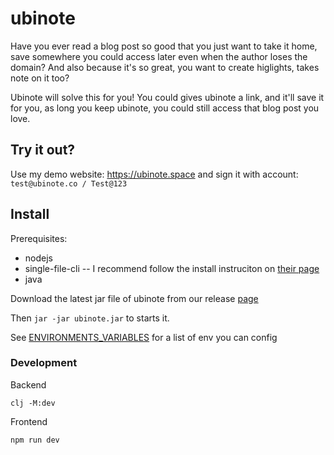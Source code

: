 # ubinote
Have you ever read a blog post so good that you just want to take it home, save somewhere you could access later even when the author loses the domain?
And also because it's so great, you want to create higlights, takes note on it too?

Ubinote will solve this for you! You could gives ubinote a link, and it'll save it for you, as long you keep ubinote, you could still access that blog post you love.

## Try it out?
Use my demo website: https://ubinote.space and sign it with account: `test@ubinote.co / Test@123`

## Install

Prerequisites:
- nodejs
- single-file-cli -- I recommend follow the install instruciton on [their page](https://github.com/gildas-lormeau/single-file-cli)
- java

Download the latest jar file of ubinote from our release [page](https://github.com/qnkhuat/ubinote/releases)

Then `jar -jar ubinote.jar` to starts it.

See [ENVIRONMENTS_VARIABLES](./ENVIRONMENTS_VARIABLES.md) for a list of env you can config

### Development

Backend

```
clj -M:dev
```

Frontend

```
npm run dev
```
